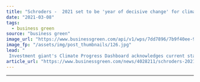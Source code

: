 ```yaml
---
title: "Schroders -  2021 set to be 'year of decisive change' for climate action"
date: "2021-03-08"
tags: 
  - business green
source: "business green"
image_url: "https://www.businessgreen.com/api/v1/wps/7dd7896/7b9f40ee-909c-45e8-b5b4-8ea53b48b4a8/3/iStock-958878890-185x114.jpg"
image_fp: "/assets/img/post_thumbnails/126.jpg"
lead: "
 Investment giant's Climate Progress Dashboard acknowledges current state of progress is 'disappointing', but predicts a step change in global action is underway ..."
article_url: "https://www.businessgreen.com/news/4028211/schroders-2021-set-decisive-change-climate-action"
---
```


---
